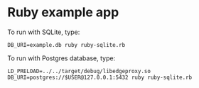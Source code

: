 # Ruby example app

To run with SQLite, type:

```console
DB_URI=example.db ruby ruby-sqlite.rb
```

To run with Postgres database, type:

```console
LD_PRELOAD=../../target/debug/libedgeproxy.so DB_URI=postgres://$USER@127.0.0.1:5432 ruby ruby-sqlite.rb
```
